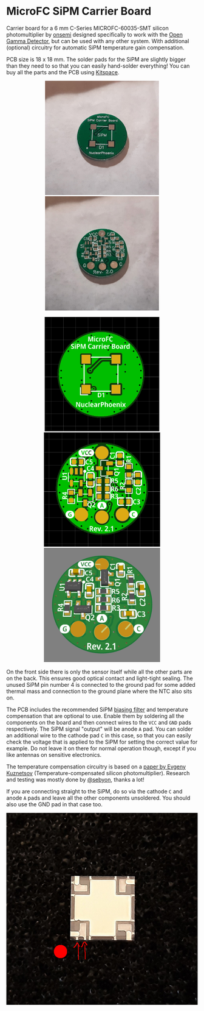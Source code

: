 # MicroFC SiPM Carrier Board

Carrier board for a 6 mm C-Series MICROFC-60035-SMT silicon photomultiplier by [onsemi](https://www.onsemi.com/pdf/datasheet/microc-series-d.pdf) designed specifically to work with the [Open Gamma Detector](https://github.com/OpenGammaProject/Open-Gamma-Detector), but can be used with any other system. With additional (optional) circuitry for automatic SiPM temperature gain compensation.

PCB size is 18 x 18 mm. The solder pads for the SiPM are slightly bigger than they need to so that you can easily hand-solder everything! You can buy all the parts and the PCB using [Kitspace](https://kitspace.org/boards/github.com/opengammaproject/MicroFC-SiPM-Carrier-Board/).

<p align="center">
  <img alt="Front Side PCB" title="Front Side PCB" src="docs/pcb_front.jpg" height="300px">
  <img alt="Back Side PCB" title="Back Side PCB" src="docs/pcb_back.jpg" height="300px">
</p>

<p align="center">
  <img alt="Front Side PCB Rendering" title="Front Side PCB Rendering" src="docs/sipm1.png" height="300px">
  <img alt="Back Side PCB Rendering" title="Back Side PCB Rendering" src="docs/sipm2.png" height="300px">
  <img alt="Back Side 3D Rendering" title="Back Side 3D Rendering" src="docs/sipm3.png" height="300px">
</p>

On the front side there is only the sensor itself while all the other parts are on the back. This ensures good optical contact and light-tight sealing. The unused SiPM pin number 4 is connected to the ground pad for some added thermal mass and connection to the ground plane where the NTC also sits on.

The PCB includes the recommended SiPM [biasing filter](https://www.onsemi.com/pub/Collateral/AND9782-D.PDF) and temperature compensation that are optional to use. Enable them by soldering all the components on the board and then connect wires to the `VCC` and `GND` pads respectively. The SiPM signal "output" will be anode `A` pad. You can solder an additional wire to the cathode pad `C` in this case, so that you can easily check the voltage that is applied to the SiPM for setting the correct value for example. Do not leave it on there for normal operation though, except if you like antennas on sensitive electronics.

The temperature compensation circuitry is based on a [paper by Evgeny Kuznetsov](https://doi.org/10.1016/j.nima.2017.11.060) (Temperature-compensated silicon photomultiplier). Research and testing was mostly done by [@sebyon](https://github.com/sebyon), thanks a lot!

If you are connecting straight to the SiPM, do so via the cathode `C` and anode `A` pads and leave all the other components unsoldered. You should also use the GND pad in that case too.

![SiPM Orientation](docs/SiPM-orientation.jpg)

